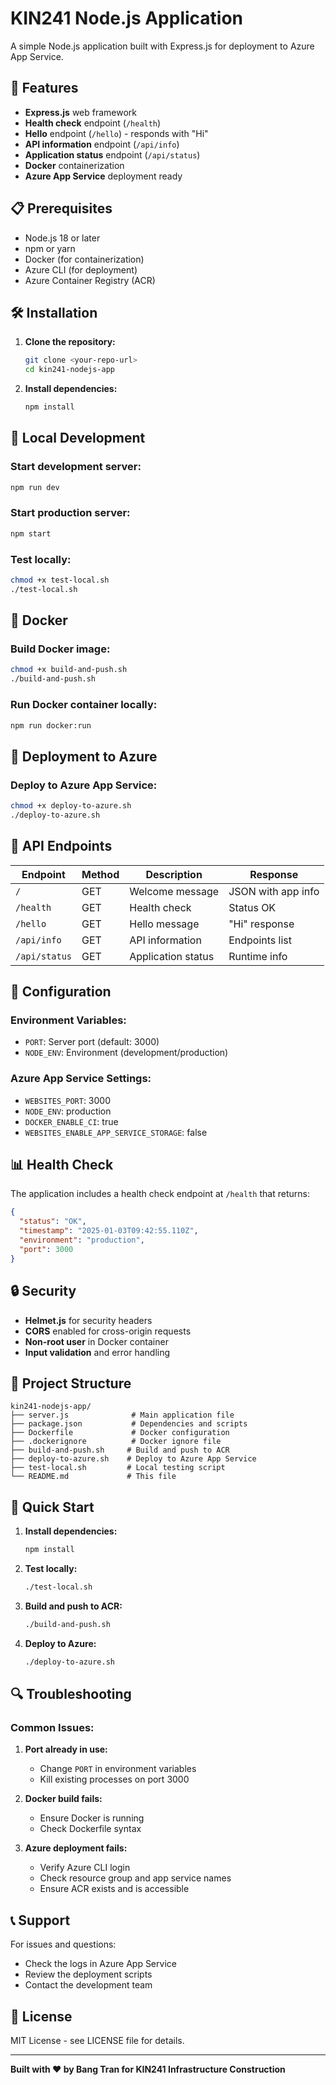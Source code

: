 # KIN241 Node.js Application

A simple Node.js application built with Express.js for deployment to Azure App Service.

## 🚀 Features

- **Express.js** web framework
- **Health check** endpoint (`/health`)
- **Hello** endpoint (`/hello`) - responds with "Hi"
- **API information** endpoint (`/api/info`)
- **Application status** endpoint (`/api/status`)
- **Docker** containerization
- **Azure App Service** deployment ready

## 📋 Prerequisites

- Node.js 18 or later
- npm or yarn
- Docker (for containerization)
- Azure CLI (for deployment)
- Azure Container Registry (ACR)

## 🛠️ Installation

1. **Clone the repository:**
   ```bash
   git clone <your-repo-url>
   cd kin241-nodejs-app
   ```

2. **Install dependencies:**
   ```bash
   npm install
   ```

## 🧪 Local Development

### Start development server:
```bash
npm run dev
```

### Start production server:
```bash
npm start
```

### Test locally:
```bash
chmod +x test-local.sh
./test-local.sh
```

## 🐳 Docker

### Build Docker image:
```bash
chmod +x build-and-push.sh
./build-and-push.sh
```

### Run Docker container locally:
```bash
npm run docker:run
```

## 🚀 Deployment to Azure

### Deploy to Azure App Service:
```bash
chmod +x deploy-to-azure.sh
./deploy-to-azure.sh
```

## 📱 API Endpoints

| Endpoint | Method | Description | Response |
|----------|--------|-------------|----------|
| `/` | GET | Welcome message | JSON with app info |
| `/health` | GET | Health check | Status OK |
| `/hello` | GET | Hello message | "Hi" response |
| `/api/info` | GET | API information | Endpoints list |
| `/api/status` | GET | Application status | Runtime info |

## 🔧 Configuration

### Environment Variables:
- `PORT`: Server port (default: 3000)
- `NODE_ENV`: Environment (development/production)

### Azure App Service Settings:
- `WEBSITES_PORT`: 3000
- `NODE_ENV`: production
- `DOCKER_ENABLE_CI`: true
- `WEBSITES_ENABLE_APP_SERVICE_STORAGE`: false

## 📊 Health Check

The application includes a health check endpoint at `/health` that returns:
```json
{
  "status": "OK",
  "timestamp": "2025-01-03T09:42:55.110Z",
  "environment": "production",
  "port": 3000
}
```

## 🔒 Security

- **Helmet.js** for security headers
- **CORS** enabled for cross-origin requests
- **Non-root user** in Docker container
- **Input validation** and error handling

## 📁 Project Structure

```
kin241-nodejs-app/
├── server.js              # Main application file
├── package.json           # Dependencies and scripts
├── Dockerfile             # Docker configuration
├── .dockerignore          # Docker ignore file
├── build-and-push.sh     # Build and push to ACR
├── deploy-to-azure.sh    # Deploy to Azure App Service
├── test-local.sh         # Local testing script
└── README.md             # This file
```

## 🚀 Quick Start

1. **Install dependencies:**
   ```bash
   npm install
   ```

2. **Test locally:**
   ```bash
   ./test-local.sh
   ```

3. **Build and push to ACR:**
   ```bash
   ./build-and-push.sh
   ```

4. **Deploy to Azure:**
   ```bash
   ./deploy-to-azure.sh
   ```

## 🔍 Troubleshooting

### Common Issues:

1. **Port already in use:**
   - Change `PORT` in environment variables
   - Kill existing processes on port 3000

2. **Docker build fails:**
   - Ensure Docker is running
   - Check Dockerfile syntax

3. **Azure deployment fails:**
   - Verify Azure CLI login
   - Check resource group and app service names
   - Ensure ACR exists and is accessible

## 📞 Support

For issues and questions:
- Check the logs in Azure App Service
- Review the deployment scripts
- Contact the development team

## 📄 License

MIT License - see LICENSE file for details.

---

**Built with ❤️ by Bang Tran for KIN241 Infrastructure Construction**
